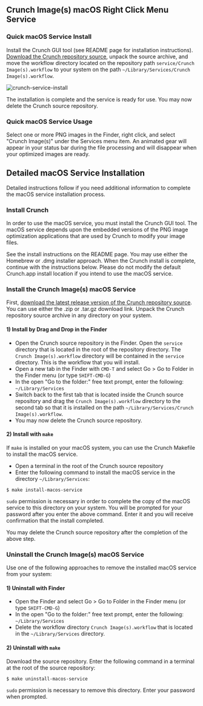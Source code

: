 ## Crunch Image(s) macOS Right Click Menu Service

### Quick macOS Service Install

Install the Crunch GUI tool (see README page for installation instructions).  [Download the Crunch repository source](https://github.com/chrissimpkins/Crunch/releases/latest), unpack the source archive, and move the workflow directory located on the repository path `service/Crunch Image(s).workflow` to your system on the path `~/Library/Services/Crunch Image(s).workflow`.

![crunch-service-install](https://user-images.githubusercontent.com/4249591/38065494-9e80fb6a-32d1-11e8-88da-0f9c014cc510.gif)

The installation is complete and the service is ready for use.  You may now delete the Crunch source repository.

### Quick macOS Service Usage

Select one or more PNG images in the Finder, right click, and select "Crunch Image(s)" under the Services menu item.  An animated gear will appear in your status bar during the file processing and will disappear when your optimized images are ready.

## Detailed macOS Service Installation

Detailed instructions follow if you need additional information to complete the macOS service installation process.

### Install Crunch

In order to use the macOS service, you must install the Crunch GUI tool.  The macOS service depends upon the embedded versions of the PNG image optimization applications that are used by Crunch to modify your image files.

See the install instructions on the README page.  You may use either the Homebrew or .dmg installer approach.  When the Crunch install is complete, continue with the instructions below. Please do not modify the default Crunch.app install location if you intend to use the macOS service.

### Install the Crunch Image(s) macOS Service

First, [download the latest release version of the Crunch repository source](https://github.com/chrissimpkins/Crunch/releases/latest).  You can use either the .zip or .tar.gz download link. Unpack the Crunch repository source archive in any directory on your system.

#### 1) Install by Drag and Drop in the Finder

- Open the Crunch source repository in the Finder. Open the `service` directory that is located in the root of the repository directory. The `Crunch Image(s).workflow` directory will be contained in the `service` directory.  This is the workflow that you will install.
- Open a new tab in the Finder with `CMD-T` and select Go > Go to Folder in the Finder menu (or type `SHIFT-CMD-G`)
- In the open "Go to the folder:" free text prompt, enter the following:  `~/Library/Services`
- Switch back to the first tab that is located inside the Crunch source repository and drag the `Crunch Image(s).workflow` directory to the second tab so that it is installed on the path `~/Library/Services/Crunch Image(s).workflow`.
- You may now delete the Crunch source repository.

#### 2) Install with `make`

If `make` is installed on your macOS system, you can use the Crunch Makefile to install the macOS service.

- Open a terminal in the root of the Crunch source repository
- Enter the following command to install the macOS service in the directory `~/Library/Services`:

```
$ make install-macos-service
```

`sudo` permission is necessary in order to complete the copy of the macOS service to this directory on your system.  You will be prompted for your password after you enter the above command.  Enter it and you will receive confirmation that the install completed.  

You may delete the Crunch source repository after the completion of the above step.

### Uninstall the Crunch Image(s) macOS Service

Use one of the following approaches to remove the installed macOS service from your system:
#### 1) Uninstall with Finder

- Open the Finder and select Go > Go to Folder in the Finder menu (or type `SHIFT-CMD-G`)
- In the open "Go to the folder:" free text prompt, enter the following:  `~/Library/Services`
- Delete the workflow directory `Crunch Image(s).workflow` that is located in the `~/Library/Services` directory.

#### 2) Uninstall with `make`

Download the source repository.  Enter the following command in a terminal at the root of the source repository:

```
$ make uninstall-macos-service
```

`sudo` permission is necessary to remove this directory.  Enter your password when prompted.
